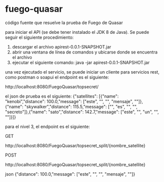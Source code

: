 # fuego-quasar
código fuente que resuelve la prueba de Fuego de Quasar

para iniciar el API (se debe tener instalado el JDK 8 de Java). Se puede seguir el siguiente procedimiento:

1. descargar el archivo apirest-0.0.1-SNAPSHOT.jar
2. abrir una ventana de línea de comandos y ubicarse donde se encuentra el archivo
3. ejecutar el siguiente comando: java -jar apirest-0.0.1-SNAPSHOT.jar

una vez ejecutado el servicio, se puede iniciar un cliente para servicios rest, como postman o soapui el endpoint es el siguiente:

http://localhost:8080/FuegoQuasar/topsecret/

el json de prueba es el siguiente:
{"satellites": [{"name": "kenobi","distance": 100.0,"message": ["este", "", "", "mensaje", ""]},{"name": "skywalker","distance": 115.5,"message": ["", "es", "", "", "secreto"]},{"name": "sato","distance": 142.7,"message": ["este", "", "un", "", ""]}]}

para el nivel 3, el endpoint es el siguiente:

GET

http://localhost:8080/FuegoQuasar/topsecret_split/{nombre_satellite}

POST

http://localhost:8080/FuegoQuasar/topsecret_split/{nombre_satellite}

json
{"distance": 100.0,"message": ["este", "", "", "mensaje", ""]}
